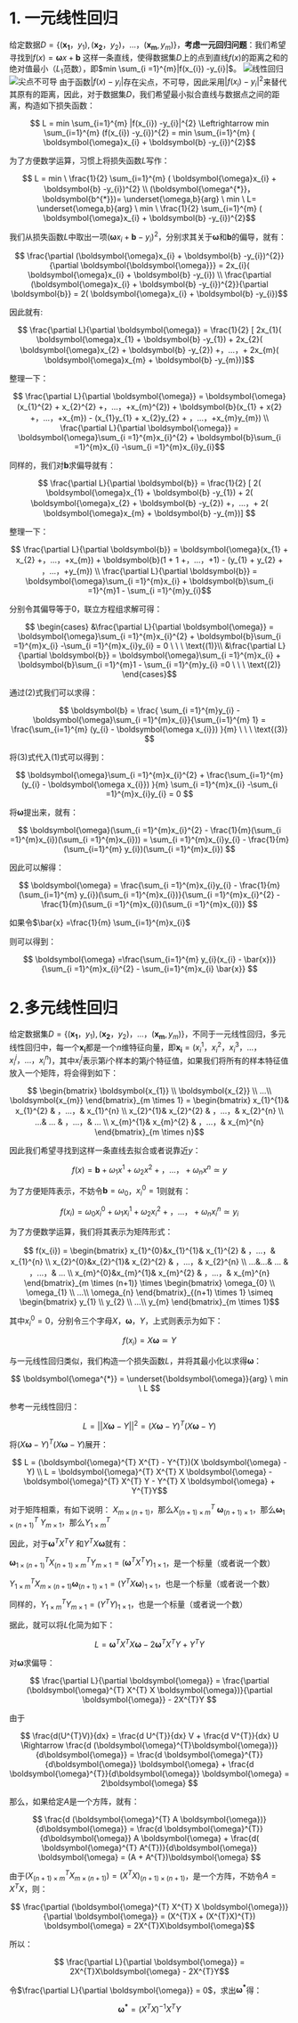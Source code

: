 # 1. 一元线性回归
给定数据$D=\{ (\boldsymbol{x_{1}}， y_{1}), (\boldsymbol{x_{2}}， y_{2})，...，(\boldsymbol{x_{m}}, y_{m})\}$，**考虑一元回归问题**：我们希望寻找到$f(x) = \boldsymbol{\omega}x + \boldsymbol{b}$ 这样一条直线，使得数据集$D$上的点到直线$f(x)$的距离之和的绝对值最小（$L_{1}$范数），即$min \sum_{i =1}^{m}|f(x_{i}) -y_{i}|$。
![线性回归](https://imgconvert.csdnimg.cn/aHR0cHM6Ly9ob3NoaW5vcnkuY29tL3dwLWNvbnRlbnQvdXBsb2Fkcy8yMDE5LzEyLyVFNyVCQSVCRiVFNiU4MCVBNyVFNSU5QiU5RSVFNSVCRCU5Mi1zY2FsZWQucG5n?x-oss-process=image/format,png)
![尖点不可导](https://imgconvert.csdnimg.cn/aHR0cHM6Ly9ob3NoaW5vcnkuY29tL3dwLWNvbnRlbnQvdXBsb2Fkcy8yMDE5LzEyLyVFNyVCQSVCRiVFNiU4MCVBNyVFNSU5QiU5RSVFNSVCRCU5Mi0lRTUlQjAlOTYlRTclODIlQjklRTQlQjglOEQlRTUlOEYlQUYlRTUlQUYlQkMtMS1zY2FsZWQucG5n?x-oss-process=image/format,png)
由于函数$|f(x) -y_{i}|$存在尖点，不可导，因此采用$|f(x_{i}) -y_{i}|^{2}$来替代其原有的距离，因此，对于数据集$D$，我们希望最小拟合直线与数据点之间的距离，构造如下损失函数：

```math
    L = min \sum_{i=1}^{m} |f(x_{i}) -y_{i}|^{2} \Leftrightarrow min \sum_{i=1}^{m} (f(x_{i}) -y_{i})^{2} =  min \sum_{i=1}^{m} ( \boldsymbol{\omega}x_{i} + \boldsymbol{b} -y_{i})^{2}
```

为了方便数学运算，习惯上将损失函数$L$写作：
```math
    L = min \ \frac{1}{2} \sum_{i=1}^{m} ( \boldsymbol{\omega}x_{i} + \boldsymbol{b} -y_{i})^{2} \\

    (\boldsymbol{\omega^{*}}，\boldsymbol{b^{*}})= \underset{\omega,b}{arg} \ min \ L= \underset{\omega,b}{arg} \ min \ \frac{1}{2} \sum_{i=1}^{m} ( \boldsymbol{\omega}x_{i} + \boldsymbol{b} -y_{i})^{2}
```

我们从损失函数$L$中取出一项$(\boldsymbol{\omega}x_{i} + \boldsymbol{b} -y_{i})^{2}$，分别求其关于$\boldsymbol{\omega}$和$\boldsymbol{b}$的偏导，就有：
```math
    \frac{\partial (\boldsymbol{\omega}x_{i} + \boldsymbol{b} -y_{i})^{2}}{\partial \boldsymbol{\boldsymbol{\omega}}} = 2x_{i}( \boldsymbol{\omega}x_{i} + \boldsymbol{b} -y_{i})  \\

    \frac{\partial (\boldsymbol{\omega}x_{i} + \boldsymbol{b} -y_{i})^{2}}{\partial \boldsymbol{b}} = 2( \boldsymbol{\omega}x_{i} + \boldsymbol{b} -y_{i})
```

因此就有:
```math
    \frac{\partial L}{\partial \boldsymbol{\omega}} =  \frac{1}{2} [ 2x_{1}( \boldsymbol{\omega}x_{1} + \boldsymbol{b} -y_{1}) + 2x_{2}( \boldsymbol{\omega}x_{2} + \boldsymbol{b} -y_{2}) +，...，+ 2x_{m}( \boldsymbol{\omega}x_{m} + \boldsymbol{b} -y_{m})]
```

整理一下：
```math
    \frac{\partial L}{\partial \boldsymbol{\omega}} = \boldsymbol{\omega}(x_{1}^{2} + x_{2}^{2} +，...，+x_{m}^{2}) + \boldsymbol{b}(x_{1} + x{2} +，...，+x_{m}) - (x_{1}y_{1} + x_{2}y_{2} + ，...，+x_{m}y_{m})  \\

    \frac{\partial L}{\partial \boldsymbol{\omega}} = \boldsymbol{\omega}\sum_{i =1}^{m}x_{i}^{2}  + \boldsymbol{b}\sum_{i =1}^{m}x_{i} -\sum_{i =1}^{m}x_{i}y_{i}
```

同样的，我们对$\boldsymbol{b}$求偏导就有：
```math

    \frac{\partial L}{\partial \boldsymbol{b}} = \frac{1}{2} [ 2( \boldsymbol{\omega}x_{1} + \boldsymbol{b} -y_{1}) + 2( \boldsymbol{\omega}x_{2} + \boldsymbol{b} -y_{2}) +，...，+ 2( \boldsymbol{\omega}x_{m} + \boldsymbol{b} -y_{m})]

```

整理一下：

```math
    \frac{\partial L}{\partial \boldsymbol{b}} = \boldsymbol{\omega}(x_{1} + x_{2} +，...，+x_{m}) + \boldsymbol{b}(1 + 1 +，...，+1) - (y_{1} + y_{2} + ，...，+y_{m}) \\

    \frac{\partial L}{\partial \boldsymbol{b}} = \boldsymbol{\omega}\sum_{i =1}^{m}x_{i}  + \boldsymbol{b}\sum_{i =1}^{m}1 - \sum_{i =1}^{m}y_{i}
```

分别令其偏导等于0，联立方程组求解可得：
```math 
    \begin{cases}
    &\frac{\partial L}{\partial \boldsymbol{\omega}} = \boldsymbol{\omega}\sum_{i =1}^{m}x_{i}^{2}  + \boldsymbol{b}\sum_{i =1}^{m}x_{i} -\sum_{i =1}^{m}x_{i}y_{i} = 0    \ \ \   \text{(1)}\\
    &\frac{\partial L}{\partial \boldsymbol{b}} = \boldsymbol{\omega}\sum_{i =1}^{m}x_{i}  + \boldsymbol{b}\sum_{i =1}^{m}1 - \sum_{i =1}^{m}y_{i} =0    \ \ \   \text{(2)}
    \end{cases}
```

通过$(2)$式我们可以求得：
```math
    \boldsymbol{b} = \frac{ \sum_{i =1}^{m}y_{i} -  \boldsymbol{\omega}\sum_{i =1}^{m}x_{i}}{\sum_{i=1}^{m} 1} = \frac{\sum_{i=1}^{m} (y_{i} - \boldsymbol{\omega x_{i}}) }{m}  \ \ \   \text{(3)}

```

将$(3)$式代入$(1)$式可以得到：
```math
    \boldsymbol{\omega}\sum_{i =1}^{m}x_{i}^{2}  + \frac{\sum_{i=1}^{m} (y_{i} - \boldsymbol{\omega x_{i}}) }{m} \sum_{i =1}^{m}x_{i} -\sum_{i =1}^{m}x_{i}y_{i} = 0

```

将$\boldsymbol{\omega}$提出来，就有：
```math
    \boldsymbol{\omega}(\sum_{i =1}^{m}x_{i}^{2} - \frac{1}{m}(\sum_{i =1}^{m}x_{i})(\sum_{i =1}^{m}x_{i})) = \sum_{i =1}^{m}x_{i}y_{i}  - \frac{1}{m}(\sum_{i=1}^{m} y_{i})(\sum_{i =1}^{m}x_{i})

```

因此可以解得：
```math
    \boldsymbol{\omega} = \frac{\sum_{i =1}^{m}x_{i}y_{i}  - \frac{1}{m}(\sum_{i=1}^{m} y_{i})(\sum_{i =1}^{m}x_{i})}{\sum_{i =1}^{m}x_{i}^{2} - \frac{1}{m}(\sum_{i =1}^{m}x_{i})(\sum_{i =1}^{m}x_{i})}

```

如果令$\bar{x} =\frac{1}{m} \sum_{i=1}^{m}x_{i}$

则可以得到：
```math
    \boldsymbol{\omega} =\frac{\sum_{i=1}^{m} y_{i}(x_{i} - \bar{x})}{\sum_{i =1}^{m}x_{i}^{2} - \sum_{i=1}^{m}x_{i} \bar{x}}

```

# 2.多元线性回归
给定数据集$D=\{ (\boldsymbol{x_{1}}， y_{1}), (\boldsymbol{x_{2}}， y_{2})，...，(\boldsymbol{x_{m}}, y_{m})\}$，不同于一元线性回归，多元线性回归中，每一个$\boldsymbol{x_{i}}$都是一个$n$维特征向量，即$\boldsymbol{x_{i}} = (x_{i}^{1}，x_{i}^{2}，x_{i}^{3}，...，x_{i}^{j}，...，x_{i}^{n})$，其中$x_{i}^{j}$表示第$i$个样本的第$j$个特征值，如果我们将所有的样本特征值放入一个矩阵，将会得到如下：
```math
    \begin{bmatrix}
    \boldsymbol{x_{1}} \\
    \boldsymbol{x_{2}} \\
    ...\\
    \boldsymbol{x_{m}}
    \end{bmatrix}_{m \times 1} = \begin{bmatrix}
    x_{1}^{1}& x_{1}^{2} & ，...，& x_{1}^{n} \\ 
    x_{2}^{1}& x_{2}^{2} & ，...，& x_{2}^{n} \\ 
    ...& ... & ，...，& ... \\ 
    x_{m}^{1}& x_{m}^{2} & ，...，& x_{m}^{n}
    \end{bmatrix}_{m \times n}
```

因此我们希望寻找到这样一条直线去拟合或者说靠近$y$：
```math
    f(x) =\boldsymbol{b} + \omega_{1} x^{1} + \omega_{2} x^{2}+，...，+\omega_{n} x^{n} \simeq y

```

为了方便矩阵表示，不妨令$\boldsymbol{b} = \omega_{0}$，$x_{i}^{0} = 1$则就有：
```math
    f(x_{i}) =\omega_{0} x_{i}^{0} + \omega_{1} x_{i}^{1} + \omega_{2} x_{i}^{2}+，...，+\omega_{n} x_{i}^{n} \simeq y_{i}

```

为了方便数学运算，我们将其表示为矩阵形式：
```math
    f(x_{i}) =  
    \begin{bmatrix}
    x_{1}^{0}&x_{1}^{1}& x_{1}^{2} & ，...，& x_{1}^{n} \\ 
    x_{2}^{0}&x_{2}^{1}& x_{2}^{2} & ，...，& x_{2}^{n} \\ 
    ...&...& ... & ，...，& ... \\ 
    x_{m}^{0}&x_{m}^{1}& x_{m}^{2} & ，...，& x_{m}^{n}
    \end{bmatrix}_{m \times (n+1)} \times \begin{bmatrix}
    \omega_{0} \\
    \omega_{1} \\
    ...\\
    \omega_{n}
    \end{bmatrix}_{(n+1) \times 1} \simeq \begin{bmatrix}
    y_{1} \\
    y_{2} \\
    ...\\
    y_{m}
    \end{bmatrix}_{m \times 1}
```

其中$x_{i}^{0} =0$，分别令三个字母$X，\boldsymbol{\omega}，Y$，上式则表示为如下：
```math
    f(x_{i}) = X \boldsymbol{\omega} \simeq Y

```

与一元线性回归类似，我们构造一个损失函数$L$，并将其最小化以求得$\boldsymbol{\omega}$：
```math
    \boldsymbol{\omega^{*}} = \underset{\boldsymbol{\omega}}{arg} \ min \ L

```
参考一元线性回归：
```math
    L = ||X \boldsymbol{\omega} - Y||^{2} = (X \boldsymbol{\omega} - Y)^{T}(X \boldsymbol{\omega} - Y)
```

将$(X \boldsymbol{\omega} - Y)^{T}(X \boldsymbol{\omega} - Y)$展开：

```math
    L = (\boldsymbol{\omega}^{T} X^{T} - Y^{T})(X \boldsymbol{\omega} - Y)  \\

    L = \boldsymbol{\omega}^{T} X^{T} X \boldsymbol{\omega} - \boldsymbol{\omega}^{T} X^{T} Y - Y^{T} X \boldsymbol{\omega} + Y^{T}Y
```

对于矩阵相乘，有如下说明：
$X_{m \times (n+1)}$，那么$X_{(n+1) \times m}^{T}$
$\boldsymbol{\omega}_{(n+1) \times 1}$，那么$\boldsymbol{\omega}_{1 \times (n+1)}^{T}$
$Y_{m \times 1}$，那么$Y_{1 \times m}^{T}$

因此，对于$\boldsymbol{\omega}^{T} X^{T} Y$ 和$Y^{T} X \boldsymbol{\omega}$就有：

$\boldsymbol{\omega}_{1 \times (n+1)}^{T} X_{(n+1) \times m}^{T} Y_{m \times 1} = (\boldsymbol{\omega}^{T} X^{T} Y)_{1 \times 1}$，是一个标量（或者说一个数）

$Y_{1 \times m}^{T} X_{m \times (n+1)} \boldsymbol{\omega}_{(n+1) \times 1} = (Y^{T} X \boldsymbol{\omega})_{1 \times 1}$，也是一个标量（或者说一个数）

同样的，$Y_{1 \times m}^{T}Y_{m \times 1} = (Y^{T}Y)_{1 \times 1}$，也是一个标量（或者说一个数）

据此，就可以将$L$化简为如下：
```math
    L = \boldsymbol{\omega}^{T} X^{T} X \boldsymbol{\omega} - 2\boldsymbol{\omega}^{T} X^{T} Y + Y^{T}Y

```
对$\boldsymbol{\omega}$求偏导：
```math
    \frac{\partial L}{\partial \boldsymbol{\omega}} = \frac{\partial (\boldsymbol{\omega}^{T} X^{T} X \boldsymbol{\omega})}{\partial \boldsymbol{\omega}} - 2X^{T}Y

```

由于
```math
    \frac{d(U^{T}V)}{dx} = \frac{d U^{T}}{dx} V + \frac{d V^{T}}{dx} U \Rightarrow \frac{d (\boldsymbol{\omega}^{T}\boldsymbol{\omega})}{d\boldsymbol{\omega}} = \frac{d \boldsymbol{\omega}^{T}}{d\boldsymbol{\omega}} \boldsymbol{\omega} + \frac{d \boldsymbol{\omega}^{T}}{d\boldsymbol{\omega}} \boldsymbol{\omega} = 2\boldsymbol{\omega}

```

那么，如果给定$A$是一个方阵，就有：
```math
    \frac{d (\boldsymbol{\omega}^{T} A \boldsymbol{\omega})}{d\boldsymbol{\omega}} = \frac{d \boldsymbol{\omega}^{T}}{d\boldsymbol{\omega}} A \boldsymbol{\omega} + \frac{d( \boldsymbol{\omega}^{T} A^{T})}{d\boldsymbol{\omega}} \boldsymbol{\omega} = (A + A^{T})\boldsymbol{\omega}

```

由于$(X_{(n+1) \times m}^{T} X_{m \times (n+1)}) = (X^{T}X)_{(n+1) \times (n+1)}$，是一个方阵，不妨令$A = X^{T}X$，则：
```math
    \frac{\partial (\boldsymbol{\omega}^{T} X^{T} X \boldsymbol{\omega})}{\partial \boldsymbol{\omega}} = (X^{T}X + (X^{T}X)^{T}) \boldsymbol{\omega} = 2X^{T}X\boldsymbol{\omega}
```

所以：
```math
    \frac{\partial L}{\partial \boldsymbol{\omega}} = 2X^{T}X\boldsymbol{\omega} - 2X^{T}Y
```

令$\frac{\partial L}{\partial \boldsymbol{\omega}} = 0$，求出$\boldsymbol{\omega^{*}}$得：
```math
    \boldsymbol{\omega^{*}} = (X^{T} X)^{-1} X^{T} Y
```


